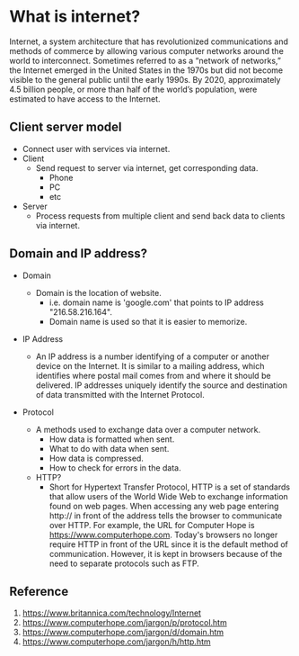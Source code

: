 # What is internet?

Internet, a system architecture that has revolutionized communications and methods of commerce by allowing various computer networks around the world to interconnect. Sometimes referred to as a “network of networks,” the Internet emerged in the United States in the 1970s but did not become visible to the general public until the early 1990s. By 2020, approximately 4.5 billion people, or more than half of the world’s population, were estimated to have access to the Internet.

## Client server model
- Connect user with services via internet.
- Client
  - Send request to server via internet, get corresponding data.
    - Phone
    - PC
    - etc
- Server
  - Process requests from multiple client and send back data to clients via internet.


## Domain and IP address?
- Domain
  - Domain is the location of website.
    - i.e. domain name is 'google.com' that points to IP address "216.58.216.164".
    - Domain name is used so that it is easier to memorize.

- IP Address
  - An IP address is a number identifying of a computer or another device on the Internet. It is similar to a mailing address, which identifies where postal mail comes from and where it should be delivered. IP addresses uniquely identify the source and destination of data transmitted with the Internet Protocol.

- Protocol
  - A methods used to exchange data over a computer network.
    - How data is formatted when sent.
    - What to do with data when sent.
    - How data is compressed.
    - How to check for errors in the data.
  - HTTP?
    - Short for Hypertext Transfer Protocol, HTTP is a set of standards that allow users of the World Wide Web to exchange information found on web pages. When accessing any web page entering http:// in front of the address tells the browser to communicate over HTTP. For example, the URL for Computer Hope is https://www.computerhope.com. Today's browsers no longer require HTTP in front of the URL since it is the default method of communication. However, it is kept in browsers because of the need to separate protocols such as FTP.

## Reference
1. https://www.britannica.com/technology/Internet
2. https://www.computerhope.com/jargon/p/protocol.htm
3. https://www.computerhope.com/jargon/d/domain.htm
4. https://www.computerhope.com/jargon/h/http.htm